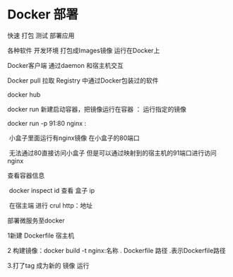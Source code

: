 Docker 部署
===

快速 打包 测试 部署应用

各种软件 开发环境 打包成Images镜像 运行在Docker上

Docker客户端 通过daemon 和宿主机交互



Docker  pull 拉取 Registry 中通过Docker包装过的软件

docker hub 



docker run 新建启动容器，把镜像运行在容器   ： 运行指定的镜像

docker run -p 91:80  nginx :  

​		小盒子里面运行有nginx镜像 在小盒子的80端口

​		无法通过80直接访问小盒子  但是可以通过映射到的宿主机的91端口进行访问nginx



查看容器信息

​	docker inspect id   查看 盒子 ip

​	在宿主端  进行 crul  http：地址









部署微服务至docker

1新建 Dockerfile  宿主机

2 构建镜像：docker build  -t  nginx:名称 . Dockerfile 路径  .表示Dockerfile路径

3.打了tag 成为新的 镜像  运行





